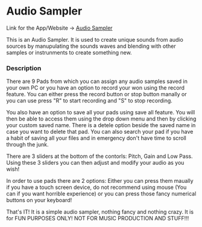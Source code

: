 # Audio Sampler 
Link for the App/Website -> [Audio Sampler](link)

This is an Audio Sampler. It is used to create unique sounds from audio sources by manupulating the sounds waves and blending with other samples or instrunments to create something new.

### Description
There are 9 Pads from which you can assign any audio samples saved in your own PC or you have an option to record your won using the record feature. You can either press the record button or stop button manally or you can use press "R" to start recording and "S" to stop recording. 

You also have an option to save all your pads using save all feature. You will then be able to access them using the drop down menu and then by clicking your custom saved name. There is a detele option beside the saved name in case you want to delete that pad. You can also search your pad if you have a habit of saving all your files and in emergency don't have time to scroll through the junk.

There are 3 sliders at the bottom of the contorls: Pitch, Gain and Low Pass. Using these 3 sliders you can then adjust and modify your audio as you wish!

In order to use pads there are 2 options: Either you can press them maually if you have a touch screen device, do not recommend using mouse (You can if you want horrible experience) or you can press those fancy numerical buttons on your keyboard! 

That's IT! It is a simple audio sampler, nothing fancy and nothing crazy. It is for FUN PURPOSES ONLY! NOT FOR MUSIC PRODUCTION AND STUFF!!!
